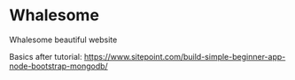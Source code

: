 # Whalesome
Whalesome beautiful website 

Basics after tutorial: https://www.sitepoint.com/build-simple-beginner-app-node-bootstrap-mongodb/
